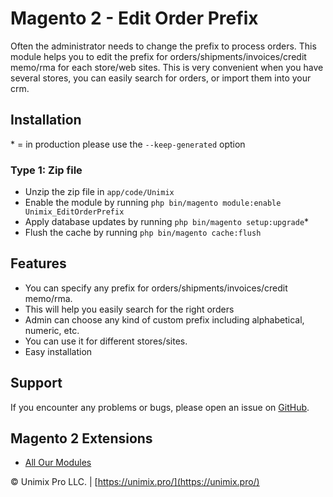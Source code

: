 # Magento 2 - Edit Order Prefix
Often the administrator needs to change the prefix to process orders.  This module helps you to edit the prefix for orders/shipments/invoices/credit memo/rma for each store/web sites. This is very convenient when you have several stores, you can easily search for orders, or import them into your crm.

## Installation
\* = in production please use the `--keep-generated` option

### Type 1: Zip file

 - Unzip the zip file in `app/code/Unimix`
 - Enable the module by running `php bin/magento module:enable Unimix_EditOrderPrefix`
 - Apply database updates by running `php bin/magento setup:upgrade`\*
 - Flush the cache by running `php bin/magento cache:flush`
 
## Features
- You can specify any prefix for orders/shipments/invoices/credit memo/rma.
- This will help you easily search for the right orders
- Admin can choose any kind of custom prefix including alphabetical, numeric, etc.
- You can use it for different stores/sites.
- Easy installation

## Support
If you encounter any problems or bugs, please open an issue on [GitHub](https://github.com/UnimixPro/magento2-edit-order-prefix/issues/new).



Magento 2 Extensions
---
- [All Our Modules](https://unimix.pro/magento/our-modules)

 
 © Unimix Pro LLC. | [https://unimix.pro/](https://unimix.pro/)



